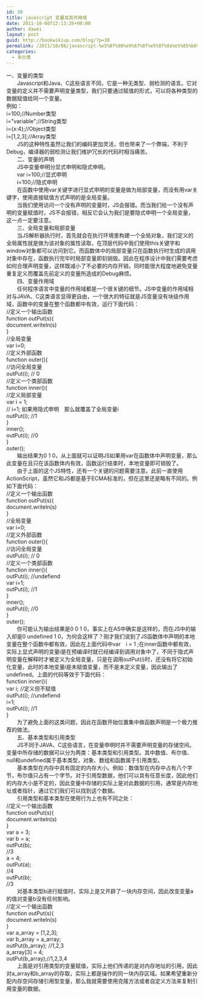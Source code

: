 ```yaml
---
id: 30
title: javascript 变量及其作用域
date: 2011-10-08T12:13:26+00:00
author: dawei
layout: post
guid: http://bookwikiup.com/blog/?p=30
permalink: /2011/10/08/javascript-%e5%8f%98%e9%87%8f%e5%8f%8a%e5%85%b6%e4%bd%9c%e7%94%a8%e5%9f%9f/
categories:
  - 未分类
---
```

一、变量的类型  
　　Javascript和Java、C这些语言不同，它是一种无类型、弱检测的语言。它对变量的定义并不需要声明变量类型，我们只要通过赋值的形式，可以将各种类型的数据赋值给同一个变量。  
例如：  
i=100;//Number类型  
i="variable";//String类型  
i={x:4};//Object类型  
i=[1,2,3];//Array类型  
　　JS的这种特性虽然让我们的编码更加灵活，但也带来了一个弊端，不利于Debug，编译器的弱检测让我们维护冗长的代码时相当痛苦。  
　　二、变量的声明  
　　JS中变量申明分显式申明和隐式申明。  
　　var i=100;//显式申明  
　　i=100;//隐式申明  
　　在函数中使用var关键字进行显式申明的变量是做为局部变量，而没有用var关键字，使用直接赋值方式声明的是全局变量。　　  
　　当我们使用访问一个没有声明的变量时，JS会报错。而当我们给一个没有声明的变量赋值时，JS不会报错，相反它会认为我们是要隐式申明一个全局变量，这一点一定要注意。  
　　三、全局变量和局部变量  
　　当JS解析器执行时，首先就会在执行环境里构建一个全局对象，我们定义的全局属性就是做为该对象的属性读取，在顶层代码中我们使用this关键字和window对象都可以访问到它。而函数体中的局部变量只在函数执行时生成的调用对象中存在，函数执行完毕时局部变量即刻销毁。因此在程序设计中我们需要考虑如何合理声明变量，这样既减小了不必要的内存开销，同时能很大程度地避免变量重复定义而覆盖先前定义的变量所造成的Debug麻烦。  
　　四、变量作用域  
　　任何程序语言中变量的作用域都是一个很关键的细节。JS中变量的作用域相对与JAVA、C这类语言显得更自由，一个很大的特征就是JS变量没有块级作用域，函数中的变量在整个函数都中有效，运行下面代码：  
//定义一个输出函数  
function outPut(s){  
document.writeln(s)  
}  
//全局变量  
var i=0;  
//定义外部函数  
function outer(){  
//访问全局变量  
outPut(i); // 0  
//定义一个类部函数  
function inner(){  
//定义局部变量  
var i = 1;  
// i=1; 如果用隐式申明　那么就覆盖了全局变量i  
outPut(i); //1  
}  
inner();  
outPut(i); //0  
}  
outer();  
　　输出结果为0 1 0，从上面就可以证明JS如果用var在函数体中声明变量，那么此变量在且只在该函数体内有效，函数运行结束时，本地变量即可销毁了。  
　　由于上面的这个JS特性，还有一个关键的问题需要注意。此前一直使用ActionScript，虽然它和JS都是基于ECMA标准的，但在这里还是略有不同的。例如下面代码：  
//定义一个输出函数  
function outPut(s){  
document.writeln(s)  
}  
//全局变量  
var i=0;  
//定义外部函数  
function outer(){  
//访问全局变量  
outPut(i); // 0  
//定义一个类部函数  
function inner(){  
outPut(i); //undefiend  
var i=1;  
outPut(i); //1  
}  
inner();  
outPut(i); //0  
}  
outer();  
　　你可能认为输出结果是0 0 1 0，事实上在AS中确实是这样的，而在JS中的输入却是0 undefined 1 0，为何会这样了？刚才我们说到了JS函数体中声明的本地变量在整个函数中都有效，因此在上面代码中var　i = 1 ;在inner函数中都有效，实际上显式声明的变量i是在预编译时就已经编译到调用对象中了，不同于隐式声明变量在解释时才被定义为全局变量，只是在调用outPut(i)时，还没有将它初始化变量，此时的本地变量i是未赋值变量，而不是未定义变量，因此输出了undefined。上面的代码等效于下面代码：  
function inner(){  
var i; //定义但不赋值  
outPut(i); //undefiend  
i=1;  
outPut(i); //1  
}  
　　为了避免上面的这类问题，因此在函数开始位置集中做函数声明是一个极力推荐的做法。  
　　五、基本类型和引用类型  
　　JS不同于JAVA、C这些语言，在变量申明时并不需要声明变量的存储空间。变量中所存储的数据可以分为两类：基本类型和引用类型。其中数值、布尔值、null和undefined属于基本类型，对象、数组和函数属于引用类型。  
　　基本类型在内存中具有固定的内存大小。例如：数值型在内存中占有八个字节，布尔值只占有一个字节。对于引用型数据，他们可以具有任意长度，因此他们的内存大小是不定的，因此变量中存储的实际上是对此数据的引用，通常是内存地址或者指针，通过它们我们可以找到这个数据。  
　　引用类型和基本类型在使用行为上也有不同之处：  
//定义一个输出函数  
function outPut(s){  
document.writeln(s)  
}  
var a = 3;  
var b = a;  
outPut(b);  
//3  
a = 4;  
outPut(a);  
//4  
outPut(b);  
//3  
　　对基本类型b进行赋值时，实际上是又开辟了一块内存空间，因此改变变量a的值对变量b没有任何影响。  
//定义一个输出函数  
function outPut(s){  
document.writeln(s)  
}  
var a_array = [1,2,3];  
var b\_array = a\_array;  
outPut(b_array); //1,2,3  
a_array[3] = 4;  
outPut(b_array);//1,2,3,4  
　　上面是对引用类型的变量赋值，实际上他们传递的是对内存地址的引用，因此对a\_array和b\_array的存取，实际上都是操作的同一块内存区域。如果希望重新分配内存空间存储引用型变量，那么我就需要使用克隆方法或者自定义方法来复制引用变量的数据。